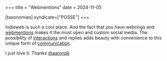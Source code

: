 +++
title = "Webmentions"
date = 2024-11-05

[taxonomies]
syndicate=["POSSE"]
+++

Indieweb is such a cool place. And the fact that you have webrings and 
[webmentions](https://webmention.rocks/test/1) makes it the most open and custom social media. The possibility of [interactions](https://webmention.rocks/update/1) and replies adds beauty with convenience to this unique form of [communication](https://webmention.rocks/update/1/part/2).

I just love it. Thanks [@aaronpk](https://aaronparecki.com/2018/06/30/11/your-first-webmention)
